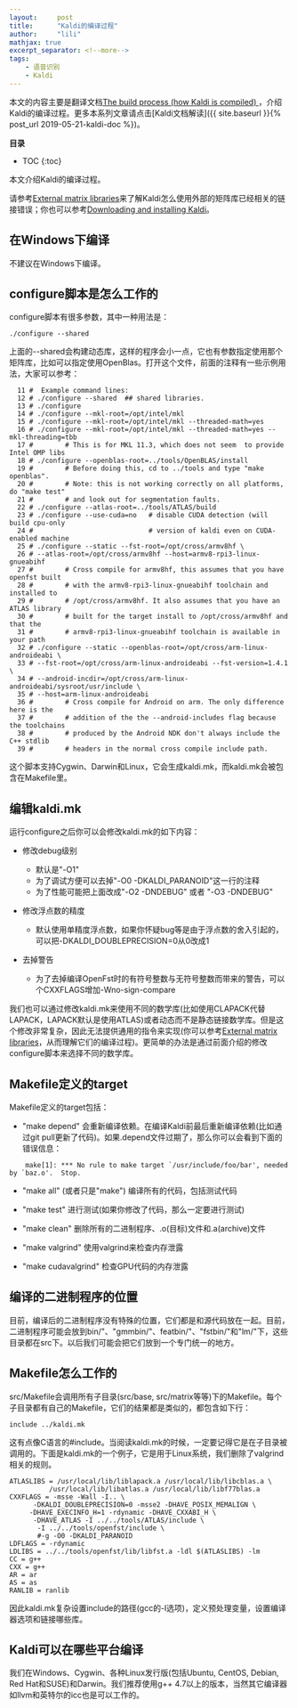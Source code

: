 ```yaml
---
layout:     post
title:      "Kaldi的编译过程"
author:     "lili"
mathjax: true
excerpt_separator: <!--more-->
tags:
    - 语音识别
    - Kaldi
---
```


本文的内容主要是翻译文档[The build process (how Kaldi is compiled) ](http://kaldi-asr.org/doc/build_setup.html)，介绍Kaldi的编译过程。更多本系列文章请点击[Kaldi文档解读]({{ site.baseurl }}{% post_url 2019-05-21-kaldi-doc %})。
 <!--more-->
 
**目录**
* TOC
{:toc}

 
本文介绍Kaldi的编译过程。

请参考[External matrix libraries](http://kaldi-asr.org/doc/matrixwrap.html)来了解Kaldi怎么使用外部的矩阵库已经相关的链接错误；你也可以参考[Downloading and installing Kaldi](http://kaldi-asr.org/doc/install.html)。

## 在Windows下编译

不建议在Windows下编译。

## configure脚本是怎么工作的

configure脚本有很多参数，其中一种用法是：
```
./configure --shared
```

上面的--shared会构建动态库，这样的程序会小一点，它也有参数指定使用那个矩阵库，比如可以指定使用OpenBlas。打开这个文件，前面的注释有一些示例用法，大家可以参考：
```
  11 #  Example command lines:
  12 # ./configure --shared  ## shared libraries.
  13 # ./configure
  14 # ./configure --mkl-root=/opt/intel/mkl
  15 # ./configure --mkl-root=/opt/intel/mkl --threaded-math=yes
  16 # ./configure --mkl-root=/opt/intel/mkl --threaded-math=yes --mkl-threading=tbb
  17 #        # This is for MKL 11.3, which does not seem  to provide Intel OMP libs
  18 # ./configure --openblas-root=../tools/OpenBLAS/install
  19 #        # Before doing this, cd to ../tools and type "make openblas".
  20 #        # Note: this is not working correctly on all platforms, do "make test"
  21 #        # and look out for segmentation faults.
  22 # ./configure --atlas-root=../tools/ATLAS/build
  23 # ./configure --use-cuda=no   # disable CUDA detection (will build cpu-only
  24 #                             # version of kaldi even on CUDA-enabled machine
  25 # ./configure --static --fst-root=/opt/cross/armv8hf \
  26 # --atlas-root=/opt/cross/armv8hf --host=armv8-rpi3-linux-gnueabihf
  27 #        # Cross compile for armv8hf, this assumes that you have openfst built
  28 #        # with the armv8-rpi3-linux-gnueabihf toolchain and installed to
  29 #        # /opt/cross/armv8hf. It also assumes that you have an ATLAS library
  30 #        # built for the target install to /opt/cross/armv8hf and that the
  31 #        # armv8-rpi3-linux-gnueabihf toolchain is available in your path
  32 # ./configure --static --openblas-root=/opt/cross/arm-linux-androideabi \
  33 # --fst-root=/opt/cross/arm-linux-androideabi --fst-version=1.4.1 \
  34 # --android-incdir=/opt/cross/arm-linux-androideabi/sysroot/usr/include \
  35 # --host=arm-linux-androideabi
  36 #        # Cross compile for Android on arm. The only difference here is the
  37 #        # addition of the the --android-includes flag because the toolchains
  38 #        # produced by the Android NDK don't always include the C++ stdlib
  39 #        # headers in the normal cross compile include path.
```
这个脚本支持Cygwin、Darwin和Linux，它会生成kaldi.mk，而kaldi.mk会被包含在Makefile里。


## 编辑kaldi.mk

运行configure之后你可以会修改kaldi.mk的如下内容：

* 修改debug级别
    * 默认是"-O1"
    * 为了调试方便可以去掉"-O0 -DKALDI_PARANOID"这一行的注释
    * 为了性能可能把上面改成"-O2 -DNDEBUG" 或者 "-O3 -DNDEBUG"
 
* 修改浮点数的精度 
    * 默认使用单精度浮点数，如果你怀疑bug等是由于浮点数的舍入引起的，可以把-DKALDI_DOUBLEPRECISION=0从0改成1

* 去掉警告
    * 为了去掉编译OpenFst时的有符号整数与无符号整数而带来的警告，可以个CXXFLAGS增加-Wno-sign-compare
 

我们也可以通过修改kaldi.mk来使用不同的数学库(比如使用CLAPACK代替LAPACK，LAPACK默认是使用ATLAS)或者动态而不是静态链接数学库。但是这个修改非常复杂，因此无法提供通用的指令来实现(你可以参考[External matrix libraries](http://kaldi-asr.org/doc/matrixwrap.html)，从而理解它们的编译过程)。更简单的办法是通过前面介绍的修改configure脚本来选择不同的数学库。



## Makefile定义的target

Makefile定义的target包括：

* "make depend" 会重新编译依赖。在编译Kaldi前最后重新编译依赖(比如通过git pull更新了代码)。如果.depend文件过期了，那么你可以会看到下面的错误信息：
```
    make[1]: *** No rule to make target `/usr/include/foo/bar', needed by `baz.o'.  Stop.
```
* "make all" (或者只是"make") 编译所有的代码，包括测试代码 

* "make test" 进行测试(如果你修改了代码，那么一定要进行测试)

* "make clean" 删除所有的二进制程序、.o(目标)文件和.a(archive)文件

* "make valgrind" 使用valgrind来检查内存泄露 

* "make cudavalgrind" 检查GPU代码的内存泄露


## 编译的二进制程序的位置


目前，编译后的二进制程序没有特殊的位置，它们都是和源代码放在一起。目前，二进制程序可能会放到bin/"、"gmmbin/"、featbin/"、"fstbin/"和"lm/"下，这些目录都在src下。以后我们可能会把它们放到一个专门统一的地方。

## Makefile怎么工作的


src/Makefile会调用所有子目录(src/base, src/matrix等等)下的Makefile。每个子目录都有自己的Makefile，它们的结果都是类似的，都包含如下行：
```
include ../kaldi.mk
```
这有点像C语言的#include。当阅读kaldi.mk的时候，一定要记得它是在子目录被调用的。下面是kaldi.mk的一个例子，它是用于Linux系统，我们删除了valgrind相关的规则。

```
ATLASLIBS = /usr/local/lib/liblapack.a /usr/local/lib/libcblas.a \
          /usr/local/lib/libatlas.a /usr/local/lib/libf77blas.a
CXXFLAGS = -msse -Wall -I.. \
      -DKALDI_DOUBLEPRECISION=0 -msse2 -DHAVE_POSIX_MEMALIGN \
     -DHAVE_EXECINFO_H=1 -rdynamic -DHAVE_CXXABI_H \
      -DHAVE_ATLAS -I ../../tools/ATLAS/include \
       -I ../../tools/openfst/include \
       #-g -O0 -DKALDI_PARANOID
LDFLAGS = -rdynamic
LDLIBS = ../../tools/openfst/lib/libfst.a -ldl $(ATLASLIBS) -lm
CC = g++
CXX = g++
AR = ar
AS = as
RANLIB = ranlib
```

因此kaldi.mk复杂设置include的路径(gcc的-I选项)，定义预处理变量，设置编译器选项和链接哪些库。

## Kaldi可以在哪些平台编译


我们在Windows、Cygwin、各种Linux发行版(包括Ubuntu, CentOS, Debian, Red Hat和SUSE)和Darwin。我们推荐使用g++ 4.7以上的版本，当然其它编译器如llvm和英特尔的icc也是可以工作的。
